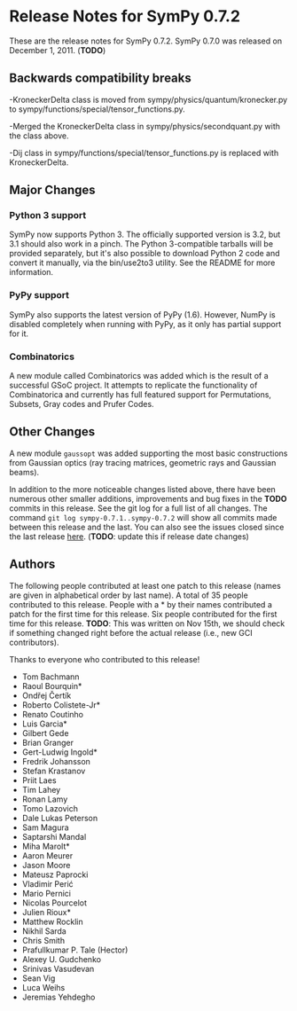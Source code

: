 # Release Notes for SymPy 0.7.2
These are the release notes for SymPy 0.7.2. SymPy 0.7.0 was released on December 1, 2011. (**TODO**)

## Backwards compatibility breaks
-KroneckerDelta class is moved from sympy/physics/quantum/kronecker.py to sympy/functions/special/tensor_functions.py.

-Merged the KroneckerDelta class in sympy/physics/secondquant.py with the class above.

-Dij class in sympy/functions/special/tensor_functions.py is replaced with KroneckerDelta.


## Major Changes
### Python 3 support
SymPy now supports Python 3. The officially supported version is 3.2, but 3.1 should also work in a pinch. The Python 3-compatible tarballs will be provided separately, but it's also possible to download Python 2 code and convert it manually, via the bin/use2to3 utility. See the README for more information.

### PyPy support
SymPy also supports the latest version of PyPy (1.6). However, NumPy is disabled completely when running with PyPy, as it only has partial support for it. 

### Combinatorics
A new module called Combinatorics was added which is the result of a successful GSoC project. It attempts to replicate the functionality of Combinatorica and currently has full featured support for Permutations, Subsets, Gray codes and Prufer Codes.

## Other Changes

A new module `gaussopt` was added supporting the most basic constructions from Gaussian optics (ray tracing matrices, geometric rays and Gaussian beams).

In addition to the more noticeable changes listed above, there have been numerous other smaller additions, improvements and bug fixes in the **TODO** commits in this release. See the git log for a full list of all changes. The command `git log sympy-0.7.1..sympy-0.7.2` will show all commits made between this release and the last. You can also see the issues closed since the last release [here](). (**TODO**: update this if release date changes)
## Authors

The following people contributed at least one patch to this release (names are given in alphabetical order by last name). A total of 35 people contributed to this release. People with a * by their names contributed a patch for the first time for this release. Six people contributed for the first time for this release. **TODO**: This was written on Nov 15th, we should check if something changed right before the actual release (i.e., new GCI contributors).

Thanks to everyone who contributed to this release!


* Tom Bachmann
* Raoul Bourquin*
* Ondřej Čertík
* Roberto Colistete-Jr*
* Renato Coutinho
* Luis Garcia*
* Gilbert Gede
* Brian Granger
* Gert-Ludwig Ingold*
* Fredrik Johansson
* Stefan Krastanov
* Priit Laes
* Tim Lahey
* Ronan Lamy
* Tomo Lazovich
* Dale Lukas Peterson
* Sam Magura
* Saptarshi Mandal
* Miha Marolt*
* Aaron Meurer
* Jason Moore
* Mateusz Paprocki
* Vladimir Perić
* Mario Pernici
* Nicolas Pourcelot
* Julien Rioux*
* Matthew Rocklin
* Nikhil Sarda
* Chris Smith
* Prafullkumar P. Tale (Hector)
* Alexey U. Gudchenko
* Srinivas Vasudevan
* Sean Vig
* Luca Weihs
* Jeremias Yehdegho